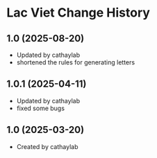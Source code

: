 Lac Viet Change History
====================

1.0 (2025-08-20)
----------------
* Updated by cathaylab
* shortened the rules for generating letters

1.0.1 (2025-04-11)
----------------
* Updated by cathaylab
* fixed some bugs

1.0 (2025-03-20)
----------------
* Created by cathaylab
